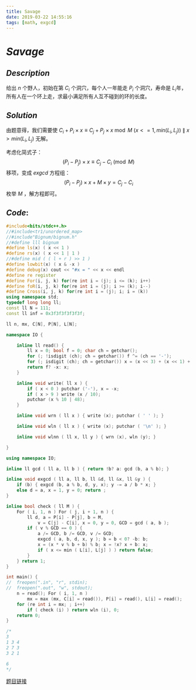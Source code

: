 ```yaml
---
title: Savage
date: 2019-03-22 14:55:16
tags: [math, exgcd]
---
```


# $Savage$

## $Description$

给出 $n$ 个野人，初始在第 $C_i$ 个洞穴，每个人一年能走 $P_i$ 个洞穴，寿命是 $L_i​$ 年，所有人在一个环上走，求最小满足所有人互不碰到的环的长度。

## $Solution$

由题意得，我们需要使 $C_{i} + P_i \times x \equiv C_j + P_j \times x \bmod M$ $(x <=1, min(L_i, L_j))$ $\|$ $x > min(L_i, L_j)$ 无解。

考虑化简式子：
$$
(P_i - P_j) \times x \equiv C_j - C_i \pmod M
$$
移项，变成 $exgcd$ 方程组：
$$
(P_i - P_j) \times x + M \times y = C_j - C_i
$$
枚举 $M​$ ，解方程即可。

## $Code:$

```cpp
#include<bits/stdc++.h>
//#include<tr1/unordered_map>
//#include"Bignum/bignum.h"
//#define lll bignum
#define ls(x) ( x << 1 )
#define rs(x) ( x << 1 | 1 )
//#define mid ( ( l + r ) >> 1 )
#define lowbit(x) ( x & -x )
#define debug(x) cout << "#x = " << x << endl
#define re register
#define For(i, j, k) for(re int i = (j); i <= (k); i++)
#define foR(i, j, k) for(re int i = (j); i >= (k); i--)
#define Cross(i, j, k) for(re int i = (j); i; i = (k))
using namespace std;
typedef long long ll;
const ll N = 111;
const ll inf = 0x3f3f3f3f3f3f;

ll n, mx, C[N], P[N], L[N];

namespace IO {

    inline ll read() {
        ll x = 0; bool f = 0; char ch = getchar();
        for (; !isdigit (ch); ch = getchar()) f ^= (ch == '-');
        for (; isdigit (ch); ch = getchar()) x = (x << 3) + (x << 1) + (ch ^ 48);
        return f? -x: x;
    }

    inline void write( ll x ) {
        if ( x < 0 ) putchar ('-'), x = -x;
        if ( x > 9 ) write (x / 10);
        putchar (x % 10 | 48);
    }

    inline void wrn ( ll x ) { write (x); putchar ( ' ' ); }

    inline void wln ( ll x ) { write (x); putchar ( '\n' ); }

    inline void wlnn ( ll x, ll y ) { wrn (x), wln (y); }

}

using namespace IO;

inline ll gcd ( ll a, ll b ) { return !b? a: gcd (b, a % b); }

inline void exgcd ( ll a, ll b, ll &d, ll &x, ll &y ) {
    if (b) { exgcd (b, a % b, d, y, x); y -= a / b * x; }
    else d = a, x = 1, y = 0; return ;
}

inline bool check ( ll M ) {
    For ( i, 1, n ) For ( j, i + 1, n ) {
        ll d, a = P[i] - P[j], b = M, 
            v = C[j] - C[i], x = 0, y = 0, GCD = gcd ( a, b );
        if ( v % GCD == 0 ) {
            a /= GCD, b /= GCD, v /= GCD;
            exgcd ( a, b, d, x, y ); b = b < 0? -b: b;
            x = (x * v % b + b) % b; x = !x? x + b: x;
            if ( x <= min ( L[i], L[j] ) ) return false;
        }
    } return 1;
}

int main() {
//  freopen(".in", "r", stdin);
//  freopen(".out", "w", stdout);
    n = read(); For ( i, 1, n ) 
        mx = max (mx, C[i] = read()), P[i] = read(), L[i] = read();
    for (re int i = mx; ; i++)
        if ( check (i) ) return wln (i), 0;
    return 0;
}

/*
3
1 3 4
2 7 3
3 2 1

6
*/
```

[题目链接](https://www.luogu.org/problemnew/show/P2421)

